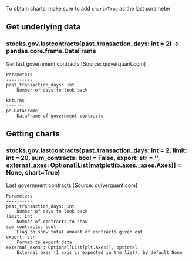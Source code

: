 To obtain charts, make sure to add `chart=True` as the last parameter

## Get underlying data 
### stocks.gov.lastcontracts(past_transaction_days: int = 2) -> pandas.core.frame.DataFrame

Get last government contracts [Source: quiverquant.com]

    Parameters
    ----------
    past_transaction_days: int
        Number of days to look back

    Returns
    -------
    pd.DataFrame
        DataFrame of government contracts

## Getting charts 
### stocks.gov.lastcontracts(past_transaction_days: int = 2, limit: int = 20, sum_contracts: bool = False, export: str = '', external_axes: Optional[List[matplotlib.axes._axes.Axes]] = None, chart=True)

Last government contracts [Source: quiverquant.com]

    Parameters
    ----------
    past_transaction_days: int
        Number of days to look back
    limit: int
        Number of contracts to show
    sum_contracts: bool
        Flag to show total amount of contracts given out.
    export: str
        Format to export data
    external_axes : Optional[List[plt.Axes]], optional
        External axes (1 axis is expected in the list), by default None

